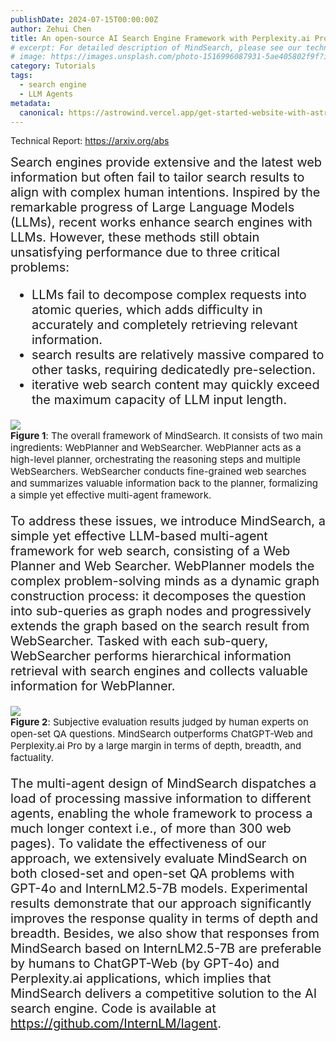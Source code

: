 ```yaml
---
publishDate: 2024-07-15T00:00:00Z
author: Zehui Chen
title: An open-source AI Search Engine Framework with Perplexity.ai Pro performance
# excerpt: For detailed description of MindSearch, please see our technical report (http://).
# image: https://images.unsplash.com/photo-1516996087931-5ae405802f9f?ixlib=rb-4.0.3&ixid=M3wxMjA3fDB8MHxwaG90by1wYWdlfHx8fGVufDB8fHx8fA%3D%3D&auto=format&fit=crop&w=2070&q=80
category: Tutorials
tags:
  - search engine
  - LLM Agents
metadata:
  canonical: https://astrowind.vercel.app/get-started-website-with-astro-tailwind-css
---
```


Technical Report: https://arxiv.org/abs

<div style="font-size: 20px">
Search engines provide extensive and the latest web information but often fail to tailor search results to align with complex human intentions.
Inspired by the remarkable progress of Large Language Models (LLMs), recent works enhance search engines with LLMs. However, these methods still obtain unsatisfying performance due to three critical problems: 

- LLMs fail to decompose complex requests into atomic queries, which adds difficulty in accurately and completely retrieving relevant information.
- search results are relatively massive compared to other tasks, requiring dedicatedly pre-selection.
- iterative web search content may quickly exceed the maximum capacity of LLM input length.

<img src="https://github.com/user-attachments/assets/15990c0d-cc9a-4302-b005-3f1f23441cc9">
<div style="font-size: 15px"><b>Figure 1</b>: The overall framework of MindSearch. It consists of two main ingredients: WebPlanner and WebSearcher. WebPlanner acts as a high-level planner, orchestrating the reasoning steps and multiple WebSearchers. WebSearcher conducts fine-grained web searches and summarizes valuable information back to the planner, formalizing a simple yet effective multi-agent framework.</div>

To address these issues, we introduce MindSearch, a simple yet effective LLM-based multi-agent framework for web search, consisting of a Web Planner and Web Searcher. WebPlanner models the complex problem-solving minds as a dynamic graph construction process: it decomposes the question into sub-queries as graph nodes and progressively extends the graph based on the search result from WebSearcher. Tasked with each sub-query, WebSearcher performs hierarchical information retrieval with search engines and collects valuable information for WebPlanner.

<img src="https://github.com/user-attachments/assets/c104c0a7-d93c-4459-96b9-9bf8c5cb5fb8">
<div style="font-size: 15px"><b>Figure 2</b>: Subjective evaluation results judged by human experts on open-set QA questions. MindSearch outperforms ChatGPT-Web and Perplexity.ai Pro by a large margin in terms of depth, breadth, and factuality.</div>

The multi-agent design of MindSearch dispatches a load of processing massive information to different agents, enabling the whole framework to process a much longer context i.e., of more than 300 web pages). To validate the effectiveness of our approach, we extensively evaluate MindSearch on both closed-set and open-set QA problems with GPT-4o and InternLM2.5-7B models. Experimental results demonstrate that our approach significantly improves the response quality in terms of depth and breadth. Besides, we also show that responses from MindSearch based on InternLM2.5-7B are preferable by humans to ChatGPT-Web (by GPT-4o) and Perplexity.ai applications, which implies that MindSearch delivers a competitive solution to the AI search engine. Code is available at <a href="https://github.com/InternLM/lagent">https://github.com/InternLM/lagent</a>.

</div>